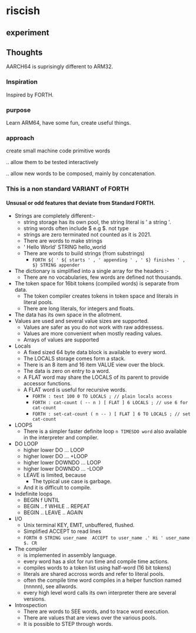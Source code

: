 # riscish

## experiment


## Thoughts

AARCH64 is suprisingly different to ARM32.


### Inspiration

Inspired by FORTH.

### purpose

Learn ARM64, have some fun, create useful things.


### approach

create small machine code primitive words 

 .. allow them to be tested interactively

 .. allow new words to be composed, mainly by concatenation.



### This is a non standard VARIANT of FORTH


#### Unsusal or odd features that deviate from Standard FORTH.

- Strings are completely different:-
    - string storage has its own pool, the string literal is ' a string '. 
    - string words often include $ e.g $. not type
    - strings are zero terminated not counted as it is 2021.
    - There are words to make strings
    - ' Hello World' STRING hello_world
    - There are words to build strings (from substrings)
        - ```FORTH ${ ' ${ starts ' , ' appending ' , ' $} finishes ' , $} STRING appender ```
- The dictionary is simplified into a single array for the headers :-
    - There are no vocabularies, few words are defined not thousands.
- The token space for 16bit tokens (compiled words) is separate from data.
    - The token compiler creates tokens in token space and literals in literal pools.
    - There are long literals, for integers and floats.
- The data has its own space in the allotment.
- Values are used and several value sizes are supported.
    - Values are safer as you do not work with raw addressess.
    - Values are more convenient when mostly reading values.
    - Arrays of values are supported
- Locals 
    - A fixed sized 64 byte data block is available to every word.
    - The LOCALS storage comes form a stack.
    - There is an 8 item and 16 item VALUE view over the block.
    - The data is zero on entry to a word.
    - A FLAT word may share the LOCALS of its parent to provide accessor functions.
    - A FLAT word is useful for recursive words.
        - ```FORTH : test 100 0 TO LOCALS ; // plain locals access ```
        - ```FORTH : cat-count ( -- n ) [ FLAT ] 6 LOCALS ; // use 6 for cat-count ```
        - ```FORTH : set-cat-count ( n -- ) [ FLAT ] 6 TO LOCALS ; // set cat-count ```
- LOOPS
    - There is a simpler faster definite loop `n TIMESDO word` also available in the interpreter and compiler.
- DO LOOP
    - higher lower DO ... LOOP 
    - higher lower DO ... +LOOP
    - higher lower DOWNDO ... LOOP
    - higher lower DOWNDO ... -LOOP
    - LEAVE is limited, because
        - The typical use case is garbage.  
    - And it is difficult to compile.
- Indefinite loops
    - BEGIN f UNTIL
    - BEGIN .. f WHILE .. REPEAT
    - BEGIN .. LEAVE .. AGAIN 
- I/O
    - Unix terminal KEY, EMIT, unbuffered, flushed.
    - Simplified ACCEPT to read lines
    - ```FORTH 0 STRING user_name  ACCEPT to user_name .' Hi ' user_name $. CR ```
- The compiler
    - is implemented in assembly language.
    - every word has a slot for run time and compile time actions.
    - compiles words to a token list using half-word (16 bit tokens)
    - literals are shared accross words and refer to literal pools.
    - often the compile time word compiles in a helper function named (nnnnn), see allwords.
    - every high level word calls its own interpreter there are several versions.
- Introspection
    - There are words to SEE words, and to trace word execution.
    - There are values that are views over the various pools.
    - It is possible to STEP through words.

